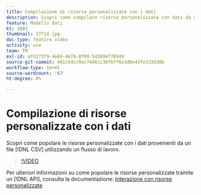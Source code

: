 ```yaml
---
title: Compilazione di risorse personalizzate con i dati
description: Scopri come compilare risorse personalizzate con dati da un file CSV utilizzando un flusso di lavoro.
feature: Modello dati
kt: 3003
thumbnail: 27714.jpg
doc-type: feature video
activity: use
team: TM
exl-id: afd173f9-4e60-4e78-8f08-5d3894f78949
source-git-commit: 481cbdcc9ac7446cc36fbff6e3d6e43fe333d30b
workflow-type: tm+mt
source-wordcount: '67'
ht-degree: 0%

---
```


# Compilazione di risorse personalizzate con i dati

Scopri come popolare le risorse personalizzate con i dati provenienti da un file [!DNL CSV] utilizzando un flusso di lavoro.

>[!VIDEO](https://video.tv.adobe.com/v/27714?quality=9)

Per ulteriori informazioni su come popolare le risorse personalizzate tramite un [!DNL API], consulta la documentazione: [Interazione con risorse personalizzate](https://experienceleague.adobe.com/docs/campaign-standard/using/working-with-apis/interacting-with-custom-resources.html.)
